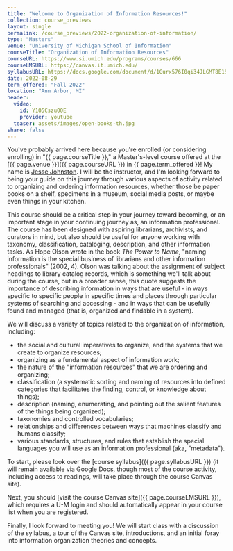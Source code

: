 ```yaml
---
title: "Welcome to Organization of Information Resources!"
collection: course_previews
layout: single
permalink: /course_previews/2022-organization-of-information/
type: "Masters"
venue: "University of Michigan School of Information"
courseTitle: "Organization of Information Resources"
courseURL: https://www.si.umich.edu/programs/courses/666
courseLMSURL: https://canvas.it.umich.edu/
syllabusURL: https://docs.google.com/document/d/1Gurx576I0qi34JLGMT8E15Ku2mIH7D5g70SIvkzQxTM/edit?usp=sharing
date: 2022-08-29
term_offered: "Fall 2022"
location: "Ann Arbor, MI"
header:
  video:
    id: Y1O5Cszu00E
    provider: youtube
  teaser: assets/images/open-books-th.jpg
share: false
---
```


You've probably arrived here because you're enrolled (or considering enrolling) in "{{ page.courseTitle }}," a Master's-level course offered at the [{{ page.venue }}]({{ page.courseURL }}) in {{ page.term_offered }}! My name is [Jesse Johnston](/about/). I will be the instructor, and I'm looking forward to being your guide on this journey through various aspects of activity related to organizing and ordering information resources, whether those be paper books on a shelf, specimens in a museum, social media posts, or maybe even things in your kitchen. 

This course should be a critical step in your journey toward becoming, or an important stage in your continuing journey as, an information professional. The course has been designed with aspiring librarians, archivists, and curators in mind, but also should be useful for anyone working with taxonomy, classification, cataloging, description, and other information tasks. As Hope Olson wrote in the book _The Power to Name_, "naming information is the special business of librarians and other information professionals" (2002, 4). Olson was talking about the assignment of subject headings to library catalog records, which is something we'll talk about during the course, but in a broader sense, this quote suggests the importance of describing information in ways that are useful - in ways specific to specific people in specific times and places through particular systems of searching and accessing - and in ways that can be usefully found and managed (that is, organized and findable in a system). 

We will discuss a variety of topics related to the organization of information, including: 

* the social and cultural imperatives to organize, and the systems that we create to organize resources;
* organizing as a fundamental aspect of information work;
* the nature of the "information resources" that we are ordering and organizing;
* classification (a systematic sorting and naming of resources into defined categories that facilitates the finding, control, or knowledge about things);
* description (naming, enumerating, and pointing out the salient features of the things being organized);
* taxonomies and controlled vocabularies;
* relationships and differences between ways that machines classify and humans classify;
* various standards, structures, and rules that establish the special languages you will use as an information professional (aka, "metadata").

To start, please look over the [course syllabus]({{ page.syllabusURL }}) (it will remain available via Google Docs, though most of the course activity, including access to readings, will take place through the course Canvas site). 

Next, you should [visit the course Canvas site]({{ page.courseLMSURL }}), which requires a U-M login and should automatically appear in your course list when you are registered. 

Finally, I look forward to meeting you! We will start class with a discussion of the syllabus, a tour of the Canvas site, introductions, and an initial foray into information organization theories and concepts.
